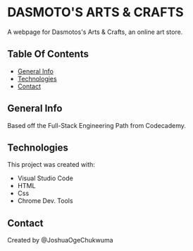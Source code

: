 # DASMOTO'S ARTS & CRAFTS
A webpage for Dasmotos's Arts & Crafts, an online art store.

## Table Of Contents
* [General Info](general-info)
* [Technologies](technologies)
* [Contact](contact)

## General Info
Based off the Full-Stack Engineering Path from Codecademy.

## Technologies
This project was created with:
* Visual Studio Code
* HTML
* Css
* Chrome Dev. Tools

## Contact
Created by @JoshuaOgeChukwuma

